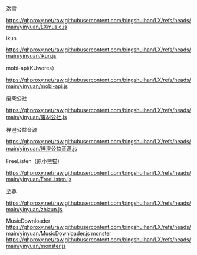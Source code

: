 洛雪

https://ghproxy.net/raw.githubusercontent.com/bingshuihan/LX/refs/heads/main/yinyuan/LXmusic.js

ikun

https://ghproxy.net/raw.githubusercontent.com/bingshuihan/LX/refs/heads/main/yinyuan/ikun.js

mobi-api(KUwores）

https://ghproxy.net/raw.githubusercontent.com/bingshuihan/LX/refs/heads/main/yinyuan/mobi-api.js

废柴公社

https://ghproxy.net/raw.githubusercontent.com/bingshuihan/LX/refs/heads/main/yinyuan/废材公社.js

梓澄公益音源

https://ghproxy.net/raw.githubusercontent.com/bingshuihan/LX/refs/heads/main/yinyuan/梓澄公益音源.js

FreeListen（原小熊猫）

https://ghproxy.net/raw.githubusercontent.com/bingshuihan/LX/refs/heads/main/yinyuan/FreeListen.js

至尊

https://ghproxy.net/raw.githubusercontent.com/bingshuihan/LX/refs/heads/main/yinyuan/zhizun.js

MusicDownloader
https://ghproxy.net/raw.githubusercontent.com/bingshuihan/LX/refs/heads/main/yinyuan/MusicDownloader.js
monster  
https://ghproxy.net/raw.githubusercontent.com/bingshuihan/LX/refs/heads/main/yinyuan/monster.js
